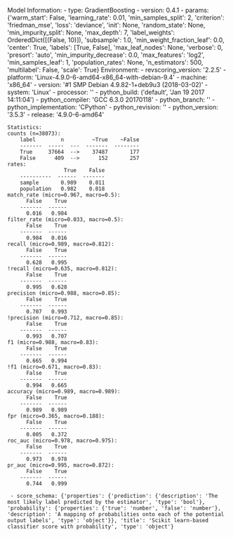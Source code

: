 Model Information:
	 - type: GradientBoosting
	 - version: 0.4.1
	 - params: {'warm_start': False, 'learning_rate': 0.01, 'min_samples_split': 2, 'criterion': 'friedman_mse', 'loss': 'deviance', 'init': None, 'random_state': None, 'min_impurity_split': None, 'max_depth': 7, 'label_weights': OrderedDict([(False, 10)]), 'subsample': 1.0, 'min_weight_fraction_leaf': 0.0, 'center': True, 'labels': [True, False], 'max_leaf_nodes': None, 'verbose': 0, 'presort': 'auto', 'min_impurity_decrease': 0.0, 'max_features': 'log2', 'min_samples_leaf': 1, 'population_rates': None, 'n_estimators': 500, 'multilabel': False, 'scale': True}
	Environment:
	 - revscoring_version: '2.2.5'
	 - platform: 'Linux-4.9.0-6-amd64-x86_64-with-debian-9.4'
	 - machine: 'x86_64'
	 - version: '#1 SMP Debian 4.9.82-1+deb9u3 (2018-03-02)'
	 - system: 'Linux'
	 - processor: ''
	 - python_build: ('default', 'Jan 19 2017 14:11:04')
	 - python_compiler: 'GCC 6.3.0 20170118'
	 - python_branch: ''
	 - python_implementation: 'CPython'
	 - python_revision: ''
	 - python_version: '3.5.3'
	 - release: '4.9.0-6-amd64'
	
	Statistics:
	counts (n=38073):
		label        n         ~True    ~False
		-------  -----  ---  -------  --------
		True     37664  -->    37487       177
		False      409  -->      152       257
	rates:
		              True    False
		----------  ------  -------
		sample       0.989    0.011
		population   0.982    0.018
	match_rate (micro=0.967, macro=0.5):
		  False    True
		-------  ------
		  0.016   0.984
	filter_rate (micro=0.033, macro=0.5):
		  False    True
		-------  ------
		  0.984   0.016
	recall (micro=0.989, macro=0.812):
		  False    True
		-------  ------
		  0.628   0.995
	!recall (micro=0.635, macro=0.812):
		  False    True
		-------  ------
		  0.995   0.628
	precision (micro=0.988, macro=0.85):
		  False    True
		-------  ------
		  0.707   0.993
	!precision (micro=0.712, macro=0.85):
		  False    True
		-------  ------
		  0.993   0.707
	f1 (micro=0.988, macro=0.83):
		  False    True
		-------  ------
		  0.665   0.994
	!f1 (micro=0.671, macro=0.83):
		  False    True
		-------  ------
		  0.994   0.665
	accuracy (micro=0.989, macro=0.989):
		  False    True
		-------  ------
		  0.989   0.989
	fpr (micro=0.365, macro=0.188):
		  False    True
		-------  ------
		  0.005   0.372
	roc_auc (micro=0.978, macro=0.975):
		  False    True
		-------  ------
		  0.973   0.978
	pr_auc (micro=0.995, macro=0.872):
		  False    True
		-------  ------
		  0.744   0.999
	
	 - score_schema: {'properties': {'prediction': {'description': 'The most likely label predicted by the estimator', 'type': 'bool'}, 'probability': {'properties': {'true': 'number', 'false': 'number'}, 'description': 'A mapping of probabilities onto each of the potential output labels', 'type': 'object'}}, 'title': 'Scikit learn-based classifier score with probability', 'type': 'object'}


